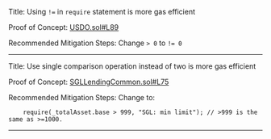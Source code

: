 Title: Using `!=` in `require` statement is more gas efficient

Proof of Concept:
[USDO.sol#L89](https://github.com/Tapioca-DAO/tapioca-bar-audit/blob/master/contracts/usd0/USDO.sol#L89)

Recommended Mitigation Steps:
Change `> 0` to `!= 0`
________________________________________________________________________

Title: Use single comparison operation instead of two is more gas efficient

Proof of Concept:
[SGLLendingCommon.sol#L75](https://github.com/Tapioca-DAO/tapioca-bar-audit/blob/master/contracts/markets/singularity/SGLLendingCommon.sol#L75)

Recommended Mitigation Steps:
Change to:
```
    require(_totalAsset.base > 999, "SGL: min limit"); // >999 is the same as >=1000.
```
________________________________________________________________________